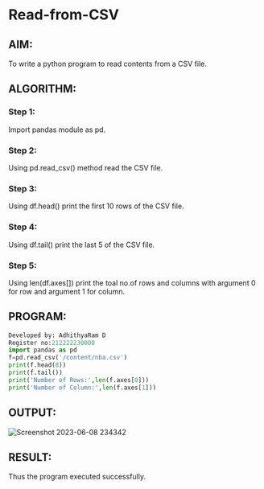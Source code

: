 # Read-from-CSV

## AIM:
To write a python program to read contents from a CSV file.
## ALGORITHM:
### Step 1:  
Import pandas module as pd.
### Step 2:
Using pd.read_csv() method read the CSV file.
### Step 3:
Using df.head() print the first 10 rows of the CSV file.
### Step 4:
Using df.tail() print the last 5 of the CSV file.
### Step 5:
Using len(df.axes[]) print the toal no.of rows and columns with argument 0 for row and argument 1 for column.
## PROGRAM:
```python
Developed by: AdhithyaRam D
Register no:212222230008
import pandas as pd
f=pd.read_csv('/content/nba.csv')
print(f.head(8))
print(f.tail())
print('Number of Rows:',len(f.axes[0]))
print('Number of Column:',len(f.axes[1]))
```
## OUTPUT:
![Screenshot 2023-06-08 234342](https://github.com/Adhithyaram29D/Read-from-CSV/assets/119393540/1584b1b4-f609-46cb-907b-5a6bd31cd00b)

## RESULT:
Thus the program executed successfully.
